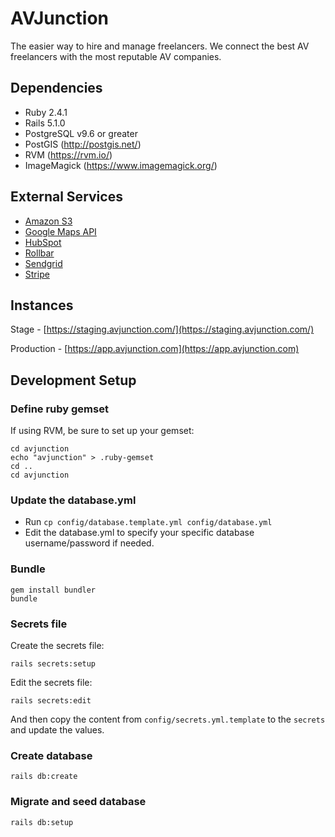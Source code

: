 # AVJunction

The easier way to hire and manage freelancers. We connect the best AV freelancers with the most reputable AV companies.

## Dependencies

- Ruby 2.4.1
- Rails 5.1.0
- PostgreSQL v9.6 or greater
- PostGIS (http://postgis.net/)
- RVM (https://rvm.io/)
- ImageMagick (https://www.imagemagick.org/)

## External Services

* [Amazon S3](https://aws.amazon.com/s3)
* [Google Maps API](https://developers.google.com/maps/)
* [HubSpot](https://www.hubspot.com)
* [Rollbar](https://www.rollbar.com)
* [Sendgrid](https://sendgrid.com)
* [Stripe](https://www.stripe.com)

## Instances

Stage - [https://staging.avjunction.com/](https://staging.avjunction.com/)

Production - [https://app.avjunction.com](https://app.avjunction.com)

## Development Setup

### Define ruby gemset

If using RVM, be sure to set up your gemset:

    cd avjunction
    echo "avjunction" > .ruby-gemset
    cd ..
    cd avjunction

### Update the database.yml

- Run `cp config/database.template.yml config/database.yml`
- Edit the database.yml to specify your specific database username/password if needed.

### Bundle

    gem install bundler
    bundle

### Secrets file

Create the secrets file:

    rails secrets:setup

Edit the secrets file:

    rails secrets:edit

And then copy the content from `config/secrets.yml.template` to the `secrets` and update the values.

### Create database

    rails db:create

### Migrate and seed database

    rails db:setup
